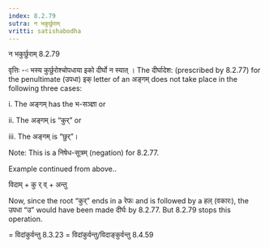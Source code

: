 ```yaml
---
index: 8.2.79
sutra: न भकुर्छुराम्
vritti: satishabodha
---
```



 न भकुर्छुराम् 8.2.79 


वृत्तिः --ः भस्‍य कुर्छुरोश्‍चोपधाया इको दीर्घो न स्‍यात् । The दीर्घादेश: (prescribed by 8.2.77) for the penultimate (उपधा) इक् letter of an अङ्गम् does not take place in the following three cases: 

i. The अङ्गम् has the भ-सञ्ज्ञा or 

ii. The अङ्गम् is “कुर्” or 

iii. The अङ्गम् is “छुर्”। 

Note: This is a निषेध-सूत्रम् (negation) for 8.2.77. 


Example continued from above.. 

विदाम् + कु र् व् + अन्तु 

Now, since the root “कुर्” ends in a रेफः and is followed by a हल् (वकारः), the उपधा “उ” would have been made दीर्घः by 8.2.77. But 8.2.79 stops this operation. 


= विदांकुर्वन्तु 8.3.23 = विदांकुर्वन्तु/विदाङ्कुर्वन्तु 8.4.59 


